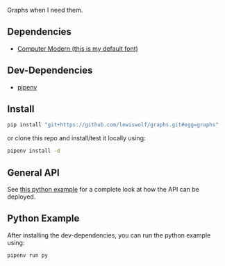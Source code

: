 Graphs when I need them.

## Dependencies

-   [Computer Modern (this is my default font)](https://www.fontsquirrel.com/fonts/computer-modern)

## Dev-Dependencies

-   [pipenv](https://formulae.brew.sh/formula/pipenv#default)

## Install

```bash
pip install "git+https://github.com/lewiswolf/graphs.git#egg=graphs"
```

or clone this repo and install/test it locally using:

```bash
pipenv install -d
```

## General API

See [this python example](https://github.com/lewiswolf/graphs/blob/master/example/python/main.py) for a complete look at how the API can be deployed.

## Python Example

After installing the dev-dependencies, you can run the python example using:

```bash
pipenv run py
```